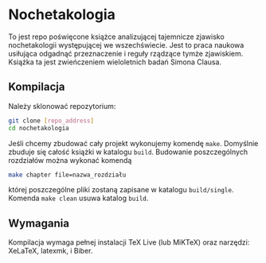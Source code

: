 # Nochetakologia
To jest repo poświęcone książce analizującej tajemnicze zjawisko nochetakologii występującej we wszechświecie. Jest to praca naukowa usiłująca odgadnąć przeznaczenie i reguły rządzące tymże zjawiskiem. Książka ta jest zwieńczeniem wieloletnich badań Simona Clausa.

## Kompilacja
Należy sklonować repozytorium:
```bash
git clone [repo_address]
cd nochetakologia
```
Jeśli chcemy zbudować cały projekt wykonujemy komendę `make`. Domyślnie zbuduje się całość książki w katalogu `build`. Budowanie poszczególnych rozdziałów można wykonać komendą 
```bash
make chapter file=nazwa_rozdziału
``` 
której poszczególne pliki zostaną zapisane w katalogu `build/single`.
Komenda `make clean` usuwa katalog `build`.

## Wymagania
Kompilacja wymaga pełnej instalacji TeX Live (lub MiKTeX) oraz narzędzi: XeLaTeX, latexmk, i Biber.

